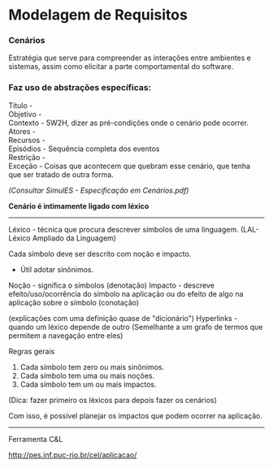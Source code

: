 # Modelagem de Requisitos

### Cenários
Estratégia que serve para compreender as interações entre ambientes e sistemas, assim como elicitar a parte comportamental do software.

### Faz uso de abstrações específicas:

Título -  
Objetivo -  
Contexto - 5W2H, dizer as pré-condições onde o cenário pode ocorrer.  
Atores -  
Recursos -  
Episódios - Sequência completa dos eventos  
Restrição -  
Exceção - Coisas que acontecem que quebram esse cenário, que tenha que ser tratado de outra forma.  

<i>(Consultar SimulES - Especificação em Cenários.pdf)</i>

<b>Cenário é intimamente ligado com léxico</b>

*************************************************************

Léxico - técnica que procura descrever símbolos de uma linguagem.
(LAL- Léxico Ampliado da Linguagem)

Cada símbolo deve ser descrito com noção e impacto.
- Útil adotar sinônimos.

Noção - significa o símbolos (denotação)
Impacto - descreve efeito/uso/ocorrência do símbolo na aplicação ou do efeito de algo na aplicação sobre o símbolo (conotação)

(explicações com uma definição quase de "dicionário")
Hyperlinks - quando um léxico depende de outro (Semelhante a um grafo de termos que permitem a navegação entre eles)

Regras gerais

1. Cada símbolo tem zero ou mais sinônimos.
2. Cada símbolo tem uma ou mais noções.
3. Cada símbolo tem um ou mais impactos.

(Dica: fazer primeiro os léxicos para depois fazer os cenários)

Com isso, é possível planejar os impactos que podem ocorrer na aplicação.

**********************

Ferramenta C&L

http://pes.inf.puc-rio.br/cel/aplicacao/
